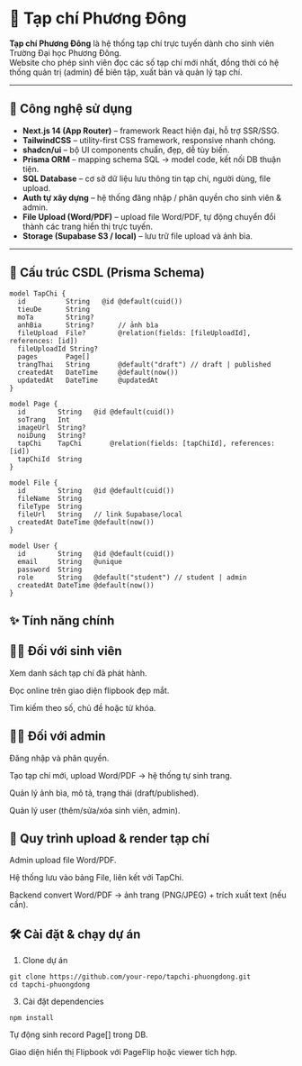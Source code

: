 # 📖 Tạp chí Phương Đông

**Tạp chí Phương Đông** là hệ thống tạp chí trực tuyến dành cho sinh viên Trường Đại học Phương Đông.  
Website cho phép sinh viên đọc các số tạp chí mới nhất, đồng thời có hệ thống quản trị (admin) để biên tập, xuất bản và quản lý tạp chí.

---

## 🚀 Công nghệ sử dụng

- **Next.js 14 (App Router)** – framework React hiện đại, hỗ trợ SSR/SSG.  
- **TailwindCSS** – utility-first CSS framework, responsive nhanh chóng.  
- **shadcn/ui** – bộ UI components chuẩn, đẹp, dễ tùy biến.  
- **Prisma ORM** – mapping schema SQL → model code, kết nối DB thuận tiện.  
- **SQL Database** – cơ sở dữ liệu lưu thông tin tạp chí, người dùng, file upload.  
- **Auth tự xây dựng** – hệ thống đăng nhập / phân quyền cho sinh viên & admin.  
- **File Upload (Word/PDF)** – upload file Word/PDF, tự động chuyển đổi thành các trang hiển thị trực tuyến.  
- **Storage (Supabase S3 / local)** – lưu trữ file upload và ảnh bìa.  

---

## 📂 Cấu trúc CSDL (Prisma Schema)

```prisma
model TapChi {
  id          String   @id @default(cuid())
  tieuDe      String
  moTa        String?
  anhBia      String?      // ảnh bìa
  fileUpload  File?        @relation(fields: [fileUploadId], references: [id])
  fileUploadId String?     
  pages       Page[]       
  trangThai   String       @default("draft") // draft | published
  createdAt   DateTime     @default(now())
  updatedAt   DateTime     @updatedAt
}

model Page {
  id        String   @id @default(cuid())
  soTrang   Int
  imageUrl  String?     
  noiDung   String?     
  tapChi    TapChi       @relation(fields: [tapChiId], references: [id])
  tapChiId  String
}

model File {
  id        String   @id @default(cuid())
  fileName  String
  fileType  String
  fileUrl   String   // link Supabase/local
  createdAt DateTime @default(now())
}

model User {
  id        String   @id @default(cuid())
  email     String   @unique
  password  String
  role      String   @default("student") // student | admin
  createdAt DateTime @default(now())
}
```

## ✨ Tính năng chính
## 👩‍🎓 Đối với sinh viên

Xem danh sách tạp chí đã phát hành.

Đọc online trên giao diện flipbook đẹp mắt.

Tìm kiếm theo số, chủ đề hoặc từ khóa.

## 👨‍💻 Đối với admin

Đăng nhập và phân quyền.

Tạo tạp chí mới, upload Word/PDF → hệ thống tự sinh trang.

Quản lý ảnh bìa, mô tả, trạng thái (draft/published).

Quản lý user (thêm/sửa/xóa sinh viên, admin).

## 🔄 Quy trình upload & render tạp chí

Admin upload file Word/PDF.

Hệ thống lưu vào bảng File, liên kết với TapChi.

Backend convert Word/PDF → ảnh trang (PNG/JPEG) + trích xuất text (nếu cần).

## 🛠️ Cài đặt & chạy dự án
1. Clone dự án
```
git clone https://github.com/your-repo/tapchi-phuongdong.git
cd tapchi-phuongdong
```
3. Cài đặt dependencies
```
npm install
```

Tự động sinh record Page[] trong DB.


Giao diện hiển thị Flipbook với PageFlip hoặc viewer tích hợp.
